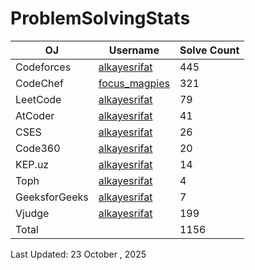 # ProblemSolvingStats


| OJ | Username | Solve Count |
| -- | -------- | ----------- |
| Codeforces | [alkayesrifat](https://codeforces.com/profile/alkayesrifat) | 445 |
| CodeChef | [focus_magpies](https://www.codechef.com/users/focus_magpies) | 321 |
| LeetCode | [alkayesrifat](https://leetcode.com/u/alkayesrifat) | 79 |
| AtCoder | [alkayesrifat](https://atcoder.jp/users/alkayesrifat) | 41 |
| CSES | [alkayesrifat](https://cses.fi/user/317773) | 26 |
| Code360 | [alkayesrifat](https://www.naukri.com/code360/profile/alkayesrifat) | 20 |
| KEP.uz | [alkayesrifat](https://kep.uz/users/user/alkayesrifat) | 14 |
| Toph | [alkayesrifat](https://toph.co/u/alkayesrifat) | 4 |
| GeeksforGeeks | [alkayesrifat](https://www.geeksforgeeks.org/user/alkayesrifat) | 7 |
| Vjudge | [alkayesrifat](https://vjudge.net/user/alkayesrifat) | 199 |
| Total | | 1156 |

Last Updated: 23 October , 2025
